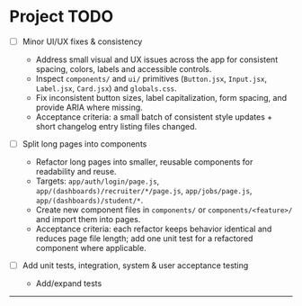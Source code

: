 # Project TODO

- [ ] Minor UI/UX fixes & consistency

  - Address small visual and UX issues across the app for consistent spacing, colors, labels and accessible controls.
  - Inspect `components/` and `ui/` primitives (`Button.jsx`, `Input.jsx`, `Label.jsx`, `Card.jsx`) and `globals.css`.
  - Fix inconsistent button sizes, label capitalization, form spacing, and provide ARIA where missing.
  - Acceptance criteria: a small batch of consistent style updates + short changelog entry listing files changed.

- [ ] Split long pages into components

  - Refactor long pages into smaller, reusable components for readability and reuse.
  - Targets: `app/auth/login/page.js`, `app/(dashboards)/recruiter/*/page.js`, `app/jobs/page.js`, `app/(dashboards)/student/*`.
  - Create new component files in `components/` or `components/<feature>/` and import them into pages.
  - Acceptance criteria: each refactor keeps behavior identical and reduces page file length; add one unit test for a refactored component where applicable.

- [ ] Add unit tests, integration, system & user acceptance testing
  - Add/expand tests

---
